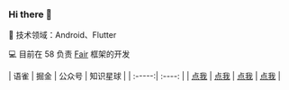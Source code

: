 ### Hi there 👋

<!--
**yancechen/yancechen** is a ✨ _special_ ✨ repository because its `README.md` (this file) appears on your GitHub profile.

Here are some ideas to get you started:

- 🔭 I’m currently working on ...
- 🌱 I’m currently learning ...
- 👯 I’m looking to collaborate on ...
- 🤔 I’m looking for help with ...
- 💬 Ask me about ...
- 📫 How to reach me: ...
- 😄 Pronouns: ...
- ⚡ Fun fact: ...
-->

🧐 技术领域：Android、Flutter

💻 目前在 58 负责 [Fair](https://github.com/wuba/fair) 框架的开发

| 语雀  | 掘金  | 公众号 | 知识星球  |
| :-----:| :----: |
| [点我](https://www.yuque.com/youyutech)  | [点我](https://juejin.cn/user/1556564193584039)  | [点我](https://juejin.cn/user/1556564193584039)  |
[点我](https://i.postimg.cc/XvT9nxm8/15525254852842-T2-7.jpg)  |

